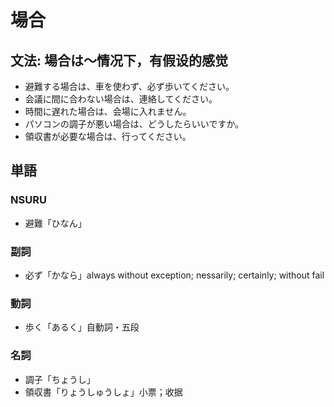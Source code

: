 # 場合

## 文法: 場合は〜情况下，有假设的感觉

- 避難する場合は、車を使わず、必ず歩いてください。
- 会議に間に合わない場合は、連絡してください。
- 時間に遅れた場合は、会場に入れません。
- パソコンの調子が悪い場合は、どうしたらいいですか。
- 領収書が必要な場合は、行ってください。

## 単語

### NSURU

- 避難「ひなん」

### 副詞

- 必ず「かなら」always without exception; nessarily; certainly; without fail

### 動詞

- 歩く「あるく」自動詞・五段

### 名詞

- 調子「ちょうし」
- 領収書「りょうしゅうしょ」小票；收据
